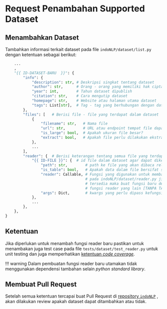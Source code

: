 # Request Penambahan Supported Dataset

## Menambahkan Dataset

Tambahkan informasi terkait dataset pada file `indoNLP/dataset/list.py` dengan ketentuan
sebagai berikut:

```python
    ...
    ,
    "{{ ID-DATASET-BARU  }}": {
        "info": {
            "description": str, # Deskripsi singkat tentang dataset
            "author": str,      # Orang - orang yang memiliki hak cipta terhadap dataset
            "year": int,        # Tahun dataset dipublish
            "citation": str,    # Cara mengutip dataset
            "homepage": str,    # Website atau halaman utama dataset
            "tags": List[str],  # Tag - tag yang berhubungan dengan dataset
        },
        "files": [   # Berisi file - file yang terdapat dalam dataset
            {
                "filename": str,   # Nama file
                "url": str,        # URL atau endpoint tempat file dapat didownload
                "is_large": bool,  # Apakah ukuran file besar?
                "extract": bool,   # Apakah file perlu dilakukan ekstraksi?
            },
            ...
        ],
        "reader": {  # Berisi keterangan tentang semua file yang terdapat di dataset
            "{{ ID-FILE }}": {  # id file dalam dataset agar dapat dikenali oleh method .read
                "path": str,        # path ke file yang akan dibaca relative terhadap `downloader.dataset_dir`
                "is_table": bool,   # Apakah data dalam file bersifat simetrik?
                "reader": Callable, # Fungsi yang digunakan untuk membaca data pada file terdapat
                                    # pada indoNLP/dataset/reader.py jika tidak terdapat fungsi yang
                                    # tersedia maka buat fungsi baru dengan format yang sama terhadap
                                    # fungsi reader yang lain [TANPA TAMBAHAN DEPENDENCIES].
                "args": Dict,       # kwargs yang perlu dipass kefungsi reader.
            },
            ...
        },
    },
}
```

## Ketentuan

Jika diperlukan untuk menambah fungsi reader baru pastikan untuk menambakan juga test case pada file
`tests/dataset/test_reader.py` untuk unit testing dan juga memperhatikan 
[ketentuan _code coverage_](../#coverage-target).

!!! warning
    Dalam pembuatan fungsi reader baru utamakan tidak menggunakan dependensi tambahan selain 
    _python standard library_.

## Membuat Pull Request

Setelah semua ketentuan tercapai buat Pull Request di [repository `indoNLP`](https://github.com/Hyuto/indo-nlp)
, akan dilakukan review apakah dataset dapat ditambahkan atau tidak.
